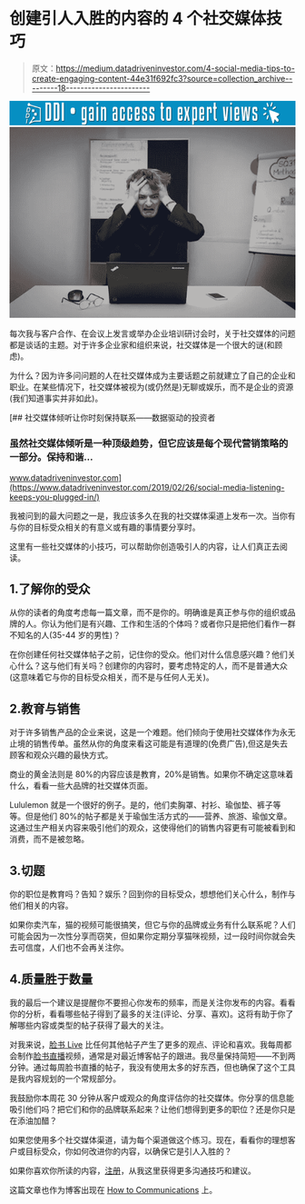# 创建引人入胜的内容的 4 个社交媒体技巧

> 原文：<https://medium.datadriveninvestor.com/4-social-media-tips-to-create-engaging-content-44e31f692fc3?source=collection_archive---------18----------------------->

[![](img/82a6e80394584409d28d6eae13df846c.png)](http://www.track.datadriveninvestor.com/1B9E)![](img/b7141448fd96e72e81682a64713487d3.png)

每次我与客户合作、在会议上发言或举办企业培训研讨会时，关于社交媒体的问题都是谈话的主题。对于许多企业家和组织来说，社交媒体是一个很大的谜(和顾虑)。

为什么？因为许多问问题的人在社交媒体成为主要话题之前就建立了自己的企业和职业。在某些情况下，社交媒体被视为(或仍然是)无聊或娱乐，而不是企业的资源(我们知道事实并非如此)。

[](https://www.datadriveninvestor.com/2019/02/26/social-media-listening-keeps-you-plugged-in/) [## 社交媒体倾听让你时刻保持联系——数据驱动的投资者

### 虽然社交媒体倾听是一种顶级趋势，但它应该是每个现代营销策略的一部分。保持和谐…

www.datadriveninvestor.com](https://www.datadriveninvestor.com/2019/02/26/social-media-listening-keeps-you-plugged-in/) 

我被问到的最大问题之一是，我应该多久在我的社交媒体渠道上发布一次。当你有与你的目标受众相关的有意义或有趣的事情要分享时。

这里有一些社交媒体的小技巧，可以帮助你创造吸引人的内容，让人们真正去阅读。

## 1.了解你的受众

从你的读者的角度考虑每一篇文章，而不是你的。明确谁是真正参与你的组织或品牌的人。你认为他们是有兴趣、工作和生活的个体吗？或者你只是把他们看作一群不知名的人(35-44 岁的男性)？

在你创建任何社交媒体帖子之前，记住你的受众。他们对什么信息感兴趣？他们关心什么？这与他们有关吗？创建你的内容时，要考虑特定的人，而不是普通大众(这意味着它与你的目标受众相关，而不是与任何人无关)。

## 2.教育与销售

对于许多销售产品的企业来说，这是一个难题。他们倾向于使用社交媒体作为永无止境的销售传单。虽然从你的角度来看这可能是有道理的(免费广告),但这是失去顾客和观众兴趣的最快方式。

商业的黄金法则是 80%的内容应该是教育，20%是销售。如果你不确定这意味着什么，看看一些大品牌的社交媒体页面。

Lululemon 就是一个很好的例子。是的，他们卖胸罩、衬衫、瑜伽垫、裤子等等。但是他们 80%的帖子都是关于瑜伽生活方式的——营养、旅游、瑜伽文章。这通过生产相关内容来吸引他们的观众，这使得他们的销售内容更有可能被看到和消费，而不是被忽略。

## 3.切题

你的职位是教育吗？告知？娱乐？回到你的目标受众，想想他们关心什么，制作与他们相关的内容。

如果你卖汽车，猫的视频可能很搞笑，但它与你的品牌或业务有什么联系呢？人们可能会因为一次性分享而窃笑，但如果你定期分享猫咪视频，过一段时间你就会失去可信度，人们也不会再关注你。

## 4.质量胜于数量

我的最后一个建议是提醒你不要担心你发布的频率，而是关注你发布的内容。看看你的分析，看看哪些帖子得到了最多的关注(评论、分享、喜欢)。这将有助于你了解哪些内容或类型的帖子获得了最大的关注。

对我来说，[脸书 Live](https://howtocommunications.com/how-to-not-suck-at-facebook-live/) 比任何其他帖子产生了更多的观点、评论和喜欢。我每周都会制作[脸书直播](https://howtocommunications.com/how-to-not-suck-at-facebook-live/)视频，通常是对最近博客帖子的跟进。我尽量保持简短——不到两分钟。通过每周脸书直播的帖子，我没有使用太多的好东西，但也确保了这个工具是我内容规划的一个常规部分。

我鼓励你本周花 30 分钟从客户或观众的角度评估你的社交媒体。你分享的信息能吸引他们吗？把它们和你的品牌联系起来？让他们想得到更多的职位？还是你只是在添油加醋？

如果您使用多个社交媒体渠道，请为每个渠道做这个练习。现在，看看你的理想客户或目标受众，你如何改进你的内容，以确保它是引人入胜的？

如果你喜欢你所读的内容，[注册](https://howtocommunications.us12.list-manage.com/subscribe/post?u=8aa255cf5d4d731f5831d6f30&id=336d5dc0dd)，从我这里获得更多沟通技巧和建议。

这篇文章也作为博客出现在 [How to Communications](https://howtocommunications.com/blog/) 上。